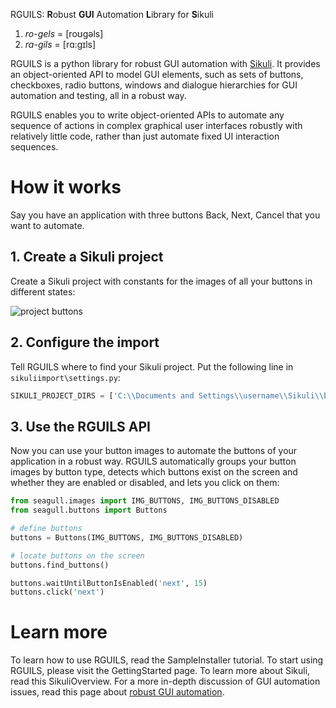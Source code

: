 RGUILS: **R**obust **GUI** Automation **L**ibrary for **S**ikuli

  1. _ro-gels_ = [roʊgəls]
  1. _ra-gils_ = [rɑ:gɪls]

RGUILS is a python library for robust GUI automation with [Sikuli](http://sikuli.org/). It provides an object-oriented API to model GUI elements, such as sets of buttons, checkboxes, radio buttons, windows and dialogue hierarchies for GUI automation and testing, all in a robust way.

RGUILS enables you to write object-oriented APIs to automate any sequence of actions in complex graphical user interfaces robustly with relatively little code, rather than just automate fixed UI interaction sequences.

# How it works #

Say you have an application with three buttons Back, Next, Cancel that you want to automate.

## 1. Create a Sikuli project ##

Create a Sikuli project with constants for the images of all your buttons in different states:

![project buttons](https://github.com/karlmicha/rguils/wiki/images/project_buttons.jpg)

## 2. Configure the import

Tell RGUILS where to find your Sikuli project. Put the following line in `sikuliimport\settings.py`:
```python
SIKULI_PROJECT_DIRS = ['C:\\Documents and Settings\\username\\Sikuli\\buttons.sikuli']
```

## 3. Use the RGUILS API

Now you can use your button images to automate the buttons of your application in a robust way. RGUILS automatically groups your button images by button type, detects which buttons exist on the screen and whether they are enabled or disabled, and lets you click on them:
```python
from seagull.images import IMG_BUTTONS, IMG_BUTTONS_DISABLED
from seagull.buttons import Buttons

# define buttons
buttons = Buttons(IMG_BUTTONS, IMG_BUTTONS_DISABLED)

# locate buttons on the screen
buttons.find_buttons()

buttons.waitUntilButtonIsEnabled('next', 15)
buttons.click('next')
```

# Learn more

To learn how to use RGUILS, read the SampleInstaller tutorial. To start using RGUILS, please visit the GettingStarted page. To learn more about Sikuli, read this SikuliOverview. For a more in-depth discussion of GUI automation issues, read this page about [robust GUI automation](https://github.com/karlmicha/rguils/wiki/RobustGUIAutomation).
